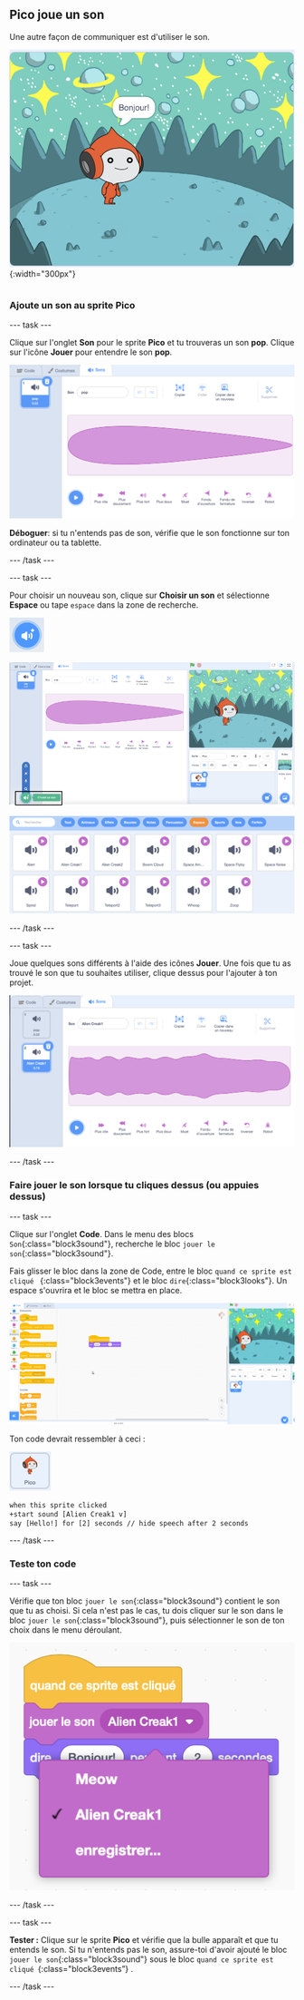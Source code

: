 ## Pico joue un son

<div style="display: flex; flex-wrap: wrap">
<div style="flex-basis: 200px; flex-grow: 1; margin-right: 15px;">
Une autre façon de communiquer est d'utiliser le son.
</div>
<div>

![Le sprite Pico disant : "Bonjour !"](images/pico-step2.png){:width="300px"}

</div>
</div>

### Ajoute un son au sprite Pico

--- task ---

Clique sur l'onglet **Son** pour le sprite **Pico** et tu trouveras un son **pop**. Clique sur l'icône **Jouer** pour entendre le son **pop**.

![Jouer le son pop dans l'onglet Sons.](images/pico-sound-play.png)

**Déboguer**: si tu n'entends pas de son, vérifie que le son fonctionne sur ton ordinateur ou ta tablette.

--- /task ---

--- task ---

Pour choisir un nouveau son, clique sur **Choisir un son** et sélectionne **Espace** ou tape `espace` dans la zone de recherche.

![L'icône « Choisir un son ».](images/sound-button.png)

![L'éditeur Scratch avec « Choisir un son » en surbrillance.](images/pico-choose-sound.png)

![La catégorie « Espace » dans la bibliothèque de sons.](images/pico-space-category.png)

--- /task ---

--- task ---

Joue quelques sons différents à l'aide des icônes **Jouer**. Une fois que tu as trouvé le son que tu souhaites utiliser, clique dessus pour l'ajouter à ton projet.

![Un exemple de son (le son Alien Creak1) affiché sous le son pop dans l'onglet Sons.](images/pico-inserted-sound.png)

--- /task ---

### Faire jouer le son lorsque tu cliques dessus (ou appuies dessus)

--- task ---

Clique sur l'onglet **Code**. Dans le menu des blocs `Son`{:class="block3sound"}, recherche le bloc `jouer le son`{:class="block3sound"}.

Fais glisser le bloc dans la zone de Code, entre le bloc `quand ce sprite est cliqué ` {:class="block3events"} et le bloc `dire`{:class="block3looks"}. Un espace s'ouvrira et le bloc se mettra en place.

![Le bloc « jouer le son » étant ajouté entre les deux blocs.](images/pico-insert-block.gif)

Ton code devrait ressembler à ceci :

![Le sprite Pico.](images/pico-sprite.png)

```blocks3
when this sprite clicked
+start sound [Alien Creak1 v] 
say [Hello!] for [2] seconds // hide speech after 2 seconds
```

--- /task ---

### Teste ton code

--- task ---

Vérifie que ton bloc `jouer le son`{:class="block3sound"} contient le son que tu as choisi. Si cela n'est pas le cas, tu dois cliquer sur le son dans le bloc `jouer le son`{:class="block3sound"}, puis sélectionner le son de ton choix dans le menu déroulant.

![Le clic sur le son Alien Creak1 dans le menu déroulant du bloc « démarrer le son ».](images/pico-sound-menu.png)

--- /task ---

--- task ---

**Tester :** Clique sur le sprite **Pico** et vérifie que la bulle apparaît et que tu entends le son. Si tu n'entends pas le son, assure-toi d'avoir ajouté le bloc `jouer le son`{:class="block3sound"} sous le bloc `quand ce sprite est cliqué `{:class="block3events”} .

--- /task ---

